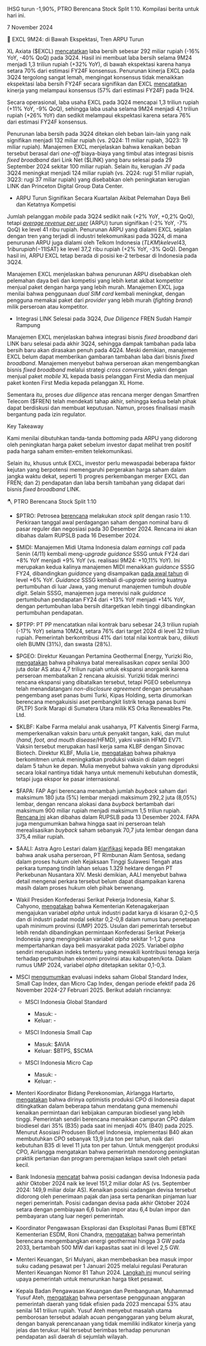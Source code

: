 IHSG turun -1,90%, PTRO Berencana Stock Split 1:10. Kompilasi berita untuk hari ini.

7 November 2024

🤳 EXCL 9M24: di Bawah Ekspektasi, Tren ARPU Turun

XL Axiata ($EXCL) [mencatatkan](https://www.idx.co.id/StaticData/NewsAndAnnouncement/ANNOUNCEMENTSTOCK/From_EREP/202411/7ee2cb74f2_32c6597446.pdf) laba bersih sebesar 292 miliar rupiah (\-16% YoY, -40% QoQ) pada 3Q24. Hasil ini membuat laba bersih selama 9M24 menjadi 1,3 triliun rupiah (+32% YoY), di bawah ekspektasi karena hanya setara 70% dari estimasi FY24F konsensus. Penurunan kinerja EXCL pada 3Q24 tergolong sangat lemah, mengingat konsensus tidak menaikkan ekspektasi laba bersih FY24F secara signifikan dan EXCL [mencatatkan](https://snips.stockbit.com/snips-terbaru/excl-1h24-laba-bersih-58-yoy-lampaui-ekspektasi) kinerja yang melampaui konsensus (57% dari estimasi FY24F) pada 1H24.

Secara operasional, laba usaha EXCL pada 3Q24 mencapai 1,3 triliun rupiah (+11% YoY, -9% QoQ), sehingga laba usaha selama 9M24 menjadi 4,1 triliun rupiah (+26% YoY) dan sedikit melampaui ekspektasi karena setara 76% dari estimasi FY24F konsensus.

Penurunan laba bersih pada 3Q24 ditekan oleh beban lain-lain yang naik signifikan menjadi 132 miliar rupiah (vs. 2Q24: 11 miliar rupiah, 3Q23: 19 miliar rupiah). Manajemen EXCL menjelaskan bahwa kenaikan beban tersebut berasal dari _one-off_ biaya-biaya yang timbul atas integrasi bisnis _fixed broadband_ dari Link Net ($LINK) yang baru selesai pada 29 September 2024 sekitar 100 miliar rupiah. Selain itu, kerugian JV pada 3Q24 meningkat menjadi 124 miliar rupiah (vs. 2Q24: rugi 51 miliar rupiah, 3Q23: rugi 37 miliar rupiah) yang disebabkan oleh peningkatan kerugian LINK dan Princeton Digital Group Data Center.

- ARPU Turun Signifikan Secara Kuartalan Akibat Pelemahan Daya Beli dan Ketatnya Kompetisi

Jumlah pelanggan _mobile_ pada 3Q24 sedikit naik (+2% YoY, +0,2% QoQ), tetapi _[average revenue per user](https://staticxl.ext.xlaxiata.co.id/s3fs-public/media/documents/3Q%2024%20Earnings%20Presentation%20vF.pdf)_ (ARPU) turun signifikan (\-2% YoY, -7% QoQ) ke level 41 ribu rupiah. Penurunan ARPU yang dialami EXCL sejalan dengan tren yang terjadi di industri telekomunikasi pada 3Q24, di mana penurunan ARPU juga dialami oleh Telkom Indonesia ($TLKM) ke level 43,1 ribu rupiah (-11% YoY, -4% QoQ) dan Indosat ($ISAT) ke level 37,2 ribu rupiah (+2% YoY, -3% QoQ). Dengan hasil ini, ARPU EXCL tetap berada di posisi ke-2 terbesar di Indonesia pada 3Q24.

Manajemen EXCL menjelaskan bahwa penurunan ARPU disebabkan oleh pelemahan daya beli dan kompetisi yang lebih ketat akibat kompetitor menjual paket dengan harga yang lebih murah. Manajemen EXCL juga menilai bahwa penggunaan _dual SIM card_ kembali meningkat, dengan pengguna memakai paket dari _provider_ yang lebih murah (_fighting brand_) milik perseroan atau kompetitor.

- Integrasi LINK Selesai pada 3Q24, _Due Diligence_ FREN Sudah Hampir Rampung

Manajemen EXCL menjelaskan bahwa integrasi bisnis _fixed broadband_ dari LINK baru selesai pada akhir 3Q24, sehingga dampak tambahan pada laba bersih baru akan dirasakan penuh pada 4Q24. Meski demikian, manajemen EXCL belum dapat memberikan gambaran tambahan laba dari bisnis _fixed broadband_. Manajemen menyebut bahwa perseroan akan mengembangkan bisnis _fixed broadband_ melalui strategi _cross conversion_, yakni dengan menjual paket _mobile_ XL kepada basis pelanggan First Media dan menjual paket konten First Media kepada pelanggan XL Home.

Sementara itu, proses _due diligence_ atas rencana merger dengan Smartfren Telecom ($FREN) telah mendekati tahap akhir, sehingga kedua belah pihak dapat berdiskusi dan membuat keputusan. Namun, proses finalisasi masih bergantung pada izin regulator.

Key Takeaway

Kami menilai dibutuhkan tanda-tanda _bottoming_ pada ARPU yang didorong oleh peningkatan harga paket sebelum investor dapat melihat tren positif pada harga saham emiten-emiten telekomunikasi.

Selain itu, khusus untuk EXCL, investor perlu mewaspadai beberapa faktor kejutan yang berpotensi memengaruhi pergerakan harga saham dalam jangka waktu dekat, seperti 1) progres perkembangan merger EXCL dan FREN; dan 2) pendapatan dan laba bersih tambahan yang didapat dari bisnis _fixed broadband_ LINK.

🪓 PTRO Berencana Stock Split 1:10

- $PTRO: Petrosea [berencana](https://www.idx.co.id/StaticData/NewsAndAnnouncement/ANNOUNCEMENTSTOCK/From_EREP/202411/b4e67ca727_b2e3edf286.pdf) melakukan _stock split_ dengan rasio 1:10. Perkiraan tanggal awal perdagangan saham dengan nominal baru di pasar reguler dan negosiasi pada 30 Desember 2024. Rencana ini akan dibahas dalam RUPSLB pada 16 Desember 2024.
- $MIDI: Manajemen Midi Utama Indonesia dalam _earnings call_ pada Senin (4/11) kembali meng-_upgrade_ _guidance_ SSSG untuk FY24 dari +8% YoY menjadi +9% YoY (vs. realisasi 9M24: +10,11% YoY). Ini merupakan kedua kalinya manajemen MIDI menaikkan _guidance_ SSSG FY24, dibandingkan _guidance_ yang disampaikan [pada awal tahun](https://stockbit.com/post/15391346) di level +6% YoY. _Guidance_ SSSG kembali di-_upgrade_ seiring kuatnya pertumbuhan di luar Jawa, yang menurut manajemen tumbuh _double digit_. Selain SSSG, manajemen juga merevisi naik _guidance_ pertumbuhan pendapatan FY24 dari +13% YoY menjadi +14% YoY, dengan pertumbuhan laba bersih ditargetkan lebih tinggi dibandingkan pertumbuhan pendapatan.
- $PTPP: PT PP mencatatkan nilai kontrak baru sebesar 24,3 triliun rupiah (\-17% YoY) selama 10M24, setara 76% dari target 2024 di level 32 triliun rupiah. Pemerintah berkontribusi 41% dari total nilai kontrak baru, diikuti oleh BUMN (31%), dan swasta (28%).
- $PGEO: Direktur Keuangan Pertamina Geothermal Energy, Yurizki Rio, [mengatakan](https://www.bloombergtechnoz.com/detail-news/54163/dua-rencana-akuisisi-pgeo-batal-dana-setara-rp4-7-t-menganggur/2) bahwa pihaknya batal merealisasikan _capex_ senilai 300 juta dolar AS atau 4,7 triliun rupiah untuk ekspansi anorganik karena perseroan membatalkan 2 rencana akuisisi. Yurizki tidak merinci rencana ekspansi yang dibatalkan tersebut, tetapi PGEO sebelumnya telah menandatangani _non-disclosure agreement_ dengan perusahaan pengembang aset panas bumi Turki, Kipas Holding, serta dirumorkan berencana mengakuisisi aset pembangkit listrik tenaga panas bumi (PLTP) Sorik Marapi di Sumatera Utara milik KS Orka Renewables Pte. Ltd.
- $KLBF: Kalbe Farma melalui anak usahanya, PT Kalventis Sinergi Farma, memperkenalkan vaksin baru untuk penyakit tangan, kaki, dan mulut (_hand, foot, and mouth disease_/HFMD), yakni vaksin HFMD EV71. Vaksin tersebut merupakan hasil kerja sama KLBF dengan Sinovac Biotech. Direktur KLBF, Mulia Lie, [mengatakan](https://insight.kontan.co.id/news/kalbe-farma-klbf-siap-genjot-vaksin-produksi-lokal) bahwa pihaknya berkomitmen untuk meningkatkan produksi vaksin di dalam negeri dalam 5 tahun ke depan. Mulia menyebut bahwa vaksin yang diproduksi secara lokal nantinya tidak hanya untuk memenuhi kebutuhan domestik, tetapi juga ekspor ke pasar internasional.
- $FAPA: FAP Agri berencana menambah jumlah _buyback_ saham dari maksimum 180 juta (5%) lembar menjadi maksimum 292,2 juta (8,05%) lembar, dengan rencana alokasi dana _buyback_ bertambah dari maksimum 900 miliar rupiah menjadi maksimum 1,5 triliun rupiah. [Rencana ini](https://www.idx.co.id/StaticData/NewsAndAnnouncement/ANNOUNCEMENTSTOCK/From_EREP/202411/b11d542708_1ccf9f32e2.pdf) akan dibahas dalam RUPSLB pada 13 Desember 2024. FAPA juga mengumumkan bahwa hingga saat ini perseroan telah merealisasikan _buyback_ saham sebanyak 70,7 juta lembar dengan dana 375,4 miliar rupiah.
- $AALI: Astra Agro Lestari dalam [klarifikasi](https://www.idx.co.id/StaticData/NewsAndAnnouncement/ANNOUNCEMENTSTOCK/From_EREP/202411/9dc62a3168_7ba3882f9f.pdf) kepada BEI mengatakan bahwa anak usaha perseroan, PT Rimbunan Alam Sentosa, sedang dalam proses hukum oleh Kejaksaan Tinggi Sulawesi Tengah atas perkara tumpang tindih lahan seluas 1.329 hektare dengan PT Perkebunan Nusantara XIV. Meski demikian, AALI menyebut bahwa detail mengenai perkara tersebut belum dapat disampaikan karena masih dalam proses hukum oleh pihak berwenang.

- Wakil Presiden Konfederasi Serikat Pekerja Indonesia, Kahar S. Cahyono, [mengatakan](https://katadata.co.id/berita/industri/672c69101b0b6/ada-perubahan-hitungan-ump-2025-usai-putusan-mk-buruh-tunda-mogok-nasional) bahwa Kementerian Ketenagakerjaan mengajukan variabel _alpha_ untuk industri padat karya di kisaran 0,2-0,5 dan di industri padat modal sekitar 0,2-0,8 dalam rumus baru penetapan upah minimum provinsi (UMP) 2025. Usulan dari pemerintah tersebut lebih rendah dibandingkan permintaan Konfederasi Serikat Pekerja Indonesia yang menginginkan variabel _alpha_ sekitar 1-1,2 guna mempertahankan daya beli masyarakat pada 2025. Variabel _alpha_ sendiri merupakan indeks tertentu yang mewakili kontribusi tenaga kerja terhadap pertumbuhan ekonomi provinsi atau kabupaten/kota. Dalam rumus UMP 2024, variabel _alpha_ ditetapkan sekitar 0,1-0,3.
- MSCI [mengumumkan](https://www.msci.com/index-review) evaluasi indeks saham Global Standard Index, Small Cap Index, dan Micro Cap Index, dengan periode efektif pada 26 November 2024-27 Februari 2025. Berikut adalah rinciannya:
  - MSCI Indonesia Global Standard
    - Masuk: -
    - Keluar: -

  - MSCI Indonesia Small Cap
    - Masuk: $AVIA
    - Keluar: $BTPS, $SCMA

  - MSCI Indonesia Micro Cap
    - Masuk: -
    - Keluar: -

- Menteri Koordinator Bidang Perekonomian, Airlangga Hartarto, [mengatakan](https://www.reuters.com/markets/commodities/indonesia-chief-econ-minister-confident-palm-oil-production-can-be-boosted-2024-11-07/) bahwa dirinya optimistis produksi CPO di Indonesia dapat ditingkatkan dalam beberapa tahun mendatang guna memenuhi kenaikan permintaan dari kebijakan campuran biodiesel yang lebih tinggi. Pemerintah sendiri berencana menaikkan campuran CPO dalam biodiesel dari 35% (B35) pada saat ini menjadi 40% (B40) pada 2025. Menurut Asosiasi Produsen Biofuel Indonesia, implementasi B40 akan membutuhkan CPO sebanyak 13,9 juta ton per tahun, naik dari kebutuhan B35 di level 11 juta ton per tahun. Untuk menggenjot produksi CPO, Airlangga mengatakan bahwa pemerintah mendorong peningkatan praktik pertanian dan program peremajaan kelapa sawit oleh petani kecil.
- Bank Indonesia [mencatat](https://www.bi.go.id/id/publikasi/ruang-media/news-release/Pages/sp_2624624.aspx) bahwa posisi cadangan devisa Indonesia pada akhir Oktober 2024 naik ke level 151,2 miliar dolar AS (vs. September 2024: 149,9 miliar dolar AS). Kenaikan posisi cadangan devisa tersebut didorong oleh penerimaan pajak dan jasa serta penarikan pinjaman luar negeri pemerintah. Posisi cadangan devisa pada akhir Oktober 2024 setara dengan pembiayaan 6,6 bulan impor atau 6,4 bulan impor dan pembayaran utang luar negeri pemerintah.
- Koordinator Pengawasan Eksplorasi dan Eksploitasi Panas Bumi EBTKE Kementerian ESDM, Roni Chandra, [mengatakan](https://epaper.investor.id/files/2024/11/07/b81924d570e99ad04483c20168fb1c3d.html) bahwa pemerintah berencana mengembangkan energi geothermal hingga 3 GW pada 2033, bertambah 500 MW dari kapasitas saat ini di level 2,5 GW.
- Menteri Keuangan, Sri Mulyani, akan membebaskan bea masuk impor suku cadang pesawat per 1 Januari 2025 melalui regulasi Peraturan Menteri Keuangan Nomor 81 Tahun 2024. [Langkah ini](https://katadata.co.id/finansial/makro/672c6c147c489/sri-mulyani-bebaskan-pajak-impor-suku-cadang-pesawat-pada-2025) muncul seiring upaya pemerintah untuk menurunkan harga tiket pesawat.
- Kepala Badan Pengawasan Keuangan dan Pembangunan, Muhammad Yusuf Ateh, [mengatakan](https://katadata.co.id/berita/nasional/672c731aa5c6f/bpkp-sebut-pemborosan-anggaran-daerah-2023-rp-141-t-dampak-perencanaan-tak-jelas) bahwa persentase penggunaan anggaran pemerintah daerah yang tidak efisien pada 2023 mencapai 53% atau senilai 141 triliun rupiah. Yusuf Ateh menyebut masalah utama pemborosan tersebut adalah acuan penganggaran yang belum akurat, dengan banyak perencanaan yang tidak memiliki indikator kinerja yang jelas dan terukur. Hal tersebut berimbas terhadap penurunan pendapatan asli daerah di sejumlah wilayah.
